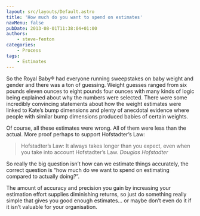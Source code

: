 ```yaml
---
layout: src/layouts/Default.astro
title: 'How much do you want to spend on estimates'
navMenu: false
pubDate: 2013-08-01T11:38:04+01:00
authors:
    - steve-fenton
categories:
    - Process
tags:
    - Estimates
---
```


So the Royal Baby® had everyone running sweepstakes on baby weight and gender and there was a ton of guessing. Weight guesses ranged from six pounds eleven ounces to eight pounds four ounces with many kinds of logic being explained about why the numbers were selected. There were some incredibly convincing statements about how the weight estimates were linked to Kate’s bump dimensions and plenty of anecdotal evidence where people with similar bump dimensions produced babies of certain weights.

Of course, all these estimates were wrong. All of them were less than the actual. More proof perhaps to support Hofstadter’s Law:

> Hofstadter’s Law: It always takes longer than you expect, even when you take into account Hofstadter’s Law. <cite>Douglas Hofstadter</cite>

So really the big question isn’t how can we estimate things accurately, the correct question is “how much do we want to spend on estimating compared to actually doing?”.

The amount of accuracy and precision you gain by increasing your estimation effort supplies diminishing returns, so just do something really simple that gives you good enough estimates… or maybe don’t even do it if it isn’t valuable for your organisation.